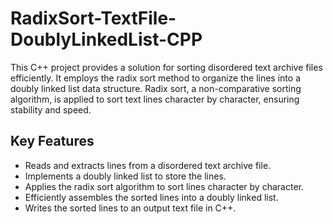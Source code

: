 # RadixSort-TextFile-DoublyLinkedList-CPP

This C++ project provides a solution for sorting disordered text archive files efficiently. It employs the radix sort method to organize the lines into a doubly linked list data structure. Radix sort, a non-comparative sorting algorithm, is applied to sort text lines character by character, ensuring stability and speed.

## Key Features

- Reads and extracts lines from a disordered text archive file.
- Implements a doubly linked list to store the lines.
- Applies the radix sort algorithm to sort lines character by character.
- Efficiently assembles the sorted lines into a doubly linked list.
- Writes the sorted lines to an output text file in C++.
